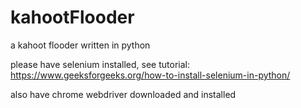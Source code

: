 # kahootFlooder

a kahoot flooder written in python

please have selenium installed, see tutorial: https://www.geeksforgeeks.org/how-to-install-selenium-in-python/

also have chrome webdriver downloaded and installed
